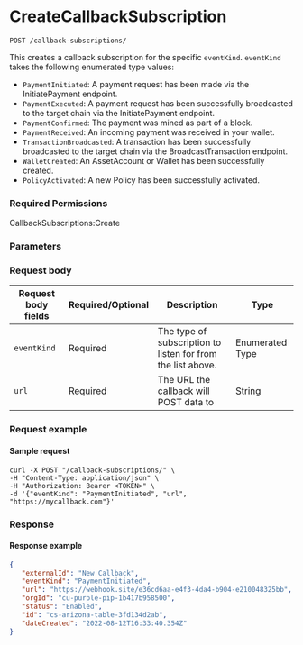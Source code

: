 # CreateCallbackSubscription

`POST /callback-subscriptions/`

This creates a callback subscription for the specific `eventKind`.   `eventKind` takes the following enumerated type values:

* `PaymentInitiated`: A payment request has been made via the InitiatePayment endpoint.&#x20;
* `PaymentExecuted`: A payment request has been successfully broadcasted to the target chain via the InitiatePayment endpoint.&#x20;
* `PaymentConfirmed`: The payment was mined as part of a block.
* `PaymentReceived`: An incoming payment was received in your wallet.
* `TransactionBroadcasted`: A transaction has been successfully broadcasted to the target chain via the BroadcastTransaction endpoint.
* `WalletCreated`: An AssetAccount or Wallet has been successfully created.
* `PolicyActivated`: A new Policy has been successfully activated.

### Required Permissions <a href="#scopes" id="scopes"></a>

CallbackSubscriptions:Create

### Parameters <a href="#request-body" id="request-body"></a>

### Request body <a href="#request-example.1" id="request-example.1"></a>

| Request body fields | Required/Optional | Description                                                 | Type            |
| ------------------- | ----------------- | ----------------------------------------------------------- | --------------- |
| `eventKind`         | Required          | The type of subscription to listen for from the list above. | Enumerated Type |
| `url`               | Required          | The URL the callback will POST data to                      | String          |

### Request example <a href="#request-example.1" id="request-example.1"></a>

#### Sample request <a href="#sample-request" id="sample-request"></a>

```shell
curl -X POST "/callback-subscriptions/" \
-H "Content-Type: application/json" \
-H "Authorization: Bearer <TOKEN>" \
-d '{"eventKind": "PaymentInitiated", "url", "https://mycallback.com"}'
```

### Response <a href="#response" id="response"></a>

#### Response example <a href="#response-example" id="response-example"></a>

```json
{
   "externalId": "New Callback",
   "eventKind": "PaymentInitiated",
   "url": "https://webhook.site/e36cd6aa-e4f3-4da4-b904-e210048325bb",
   "orgId": "cu-purple-pip-1b417b958500",
   "status": "Enabled",
   "id": "cs-arizona-table-3fd134d2ab",
   "dateCreated": "2022-08-12T16:33:40.354Z"
}
```

